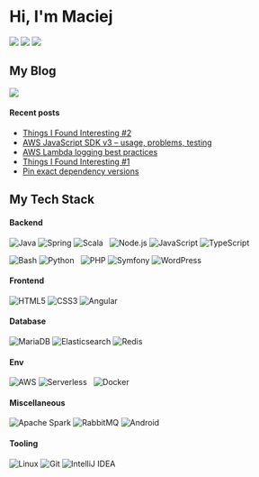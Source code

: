 # Hi, I'm Maciej

[![](https://img.shields.io/badge/LinkedIn-mradzikowski-blue?style=flat-square)](https://www.linkedin.com/in/mradzikowski/)
[![](https://img.shields.io/badge/Homepage-radzikowski.com.pl-brightgreen?style=flat-square)](https://radzikowski.com.pl)
[![](https://img.shields.io/badge/Email-maciej%40radzikowski.com.pl-red?style=flat-square)](mailto:maciej@radzikowski.com.pl)

## My Blog

[![](https://img.shields.io/badge/BetterDev-.blog-e91e63?style=flat-square&labelColor=1c40a5)](https://betterdev.blog/)

#### Recent posts

<!-- BLOG-POST-LIST:START -->
- [Things I Found Interesting #2](https://betterdev.blog/tifi-2/)
- [AWS JavaScript SDK v3 – usage, problems, testing](https://betterdev.blog/aws-javascript-sdk-v3-usage-problems-testing/)
- [AWS Lambda logging best practices](https://betterdev.blog/aws-lambda-logging-best-practices/)
- [Things I Found Interesting #1](https://betterdev.blog/tifi-1/)
- [Pin exact dependency versions](https://betterdev.blog/pin-exact-dependency-versions/)
<!-- BLOG-POST-LIST:END -->

## My Tech Stack

#### Backend

![Java](http://img.shields.io/badge/-Java-007396?style=flat-square&logo=java&logoColor=ffffff)
![Spring](http://img.shields.io/badge/-Spring-6DB33F?style=flat-square&logo=spring&logoColor=ffffff)
![Scala](http://img.shields.io/badge/-Scala-DC322F?style=flat-square&logo=scala&logoColor=ffffff)
&nbsp;
![Node.js](http://img.shields.io/badge/-Node.js-339933?style=flat-square&logo=node.js&logoColor=ffffff)
![JavaScript](https://img.shields.io/badge/-JavaScript-%23F7DF1C?style=flat-square&logo=javascript&logoColor=000000&labelColor=%23F7DF1C&color=%23FFCE5A)
![TypeScript](http://img.shields.io/badge/-TypeScript-007ACC?style=flat-square&logo=typescript&logoColor=ffffff)

![Bash](http://img.shields.io/badge/-Bash-4EAA25?style=flat-square&logo=gnu-bash&logoColor=ffffff)
![Python](http://img.shields.io/badge/-Python-3776AB?style=flat-square&logo=python&logoColor=ffffff)
&nbsp;
![PHP](http://img.shields.io/badge/-PHP-777BB4?style=flat-square&logo=php&logoColor=ffffff)
![Symfony](http://img.shields.io/badge/-Symfony-000000?style=flat-square&logo=symfony&logoColor=ffffff)
![WordPress](http://img.shields.io/badge/-WordPress-21759B?style=flat-square&logo=wordpress&logoColor=ffffff)

#### Frontend

![HTML5](http://img.shields.io/badge/-HTML5-E34F26?style=flat-square&logo=html5&logoColor=ffffff)
![CSS3](http://img.shields.io/badge/-CSS3-1572B6?style=flat-square&logo=css3&logoColor=ffffff)
![Angular](http://img.shields.io/badge/-Angular-DD0031?style=flat-square&logo=angular&logoColor=ffffff)

#### Database

![MariaDB](http://img.shields.io/badge/-MariaDB-003545?style=flat-square&logo=mariadb&logoColor=ffffff)
![Elasticsearch](http://img.shields.io/badge/-Elasticsearch-005571?style=flat-square&logo=elasticsearch&logoColor=ffffff)
![Redis](http://img.shields.io/badge/-Redis-DC382D?style=flat-square&logo=redis&logoColor=ffffff)

#### Env

![AWS](http://img.shields.io/badge/-AWS-232F3E?style=flat-square&logo=amazon-aws&logoColor=ffffff)
![Serverless](http://img.shields.io/badge/-Serverless-E2231A?style=flat-square&logo=serverless&logoColor=ffffff)
&nbsp;
![Docker](http://img.shields.io/badge/-Docker-2496ED?style=flat-square&logo=docker&logoColor=ffffff)

#### Miscellaneous

![Apache Spark](http://img.shields.io/badge/-Apache_Spark-E25A1C?style=flat-square&logo=apache-spark&logoColor=ffffff)
![RabbitMQ](http://img.shields.io/badge/-RabbitMQ-FF6600?style=flat-square&logo=rabbitmq&logoColor=ffffff)
![Android](http://img.shields.io/badge/-Android-3DDC84?style=flat-square&logo=android&logoColor=ffffff)

#### Tooling

![Linux](http://img.shields.io/badge/-Linux-FCC624?style=flat-square&logo=linux&logoColor=ffffff)
![Git](http://img.shields.io/badge/-Git-F05032?style=flat-square&logo=git&logoColor=ffffff)
![IntelliJ IDEA](http://img.shields.io/badge/-IntelliJ_IDEA-000000?style=flat-square&logo=intellij-idea&logoColor=ffffff)
